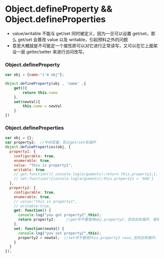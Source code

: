# Object.defineProperty && Object.defineProperties
- value/writable 不能与 get/set 同时被定义，因为一旦可以设置 get/set，那么 get/set 会篡改 value 以及 writable，引起预料之外的问题
- 意思大概就是不可能定一个属性即可以对它进行正常读写，又可以在它上面架设一层 getter/setter 来进行访问改写。


### Object.defineProperty
```js
var obj = {name:"i'm obj"};

Object.defineProperty(obj , 'name' ,{
    get(){
        return this.name
    },
    set(newVal){
        this.name = newVal
    }
})
```


### Object.defineProperties
```js
var obj = {};
var property2;  //中间变量，防止get/set死循环
Object.defineProperties(obj, {
  property1: {
    configurable: true,
    enumerable: true,
    value: "this is property1",
    writable: true
    // get:function(){ console.log(arguments);return this.property1;},
    // set:function(){console.log(arguments);this.property1 = '666'}
  },
  property2: {
    configurable: true,
    enumerable: true,
    // value:"this is property1",
    // writable:true,
    get: function() {
      console.log("you got property2",this);
      return property2;     //get中不要使用obj.property2，否则会死循环，使用中间变量或者标识
    },
    set: function(newVal) {
      console.log("you set property2",this);
      property2 = newVal;  //set中不要用this.property2 =xxx,否则会死循环，使用中间变量或者标识
    }
  }
});
```